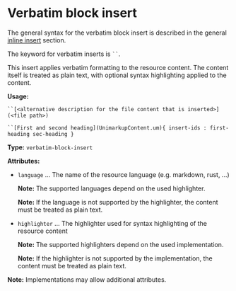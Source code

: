 # Verbatim block insert

The general syntax for the verbatim block insert is described in the general [inline insert](/markup/inlines/boxes/inserts/README) section.

The keyword for verbatim inserts is ` `` `.

This insert applies verbatim formatting to the resource content.
The content itself is treated as plain text, with optional syntax highlighting applied to the content.

**Usage:**

```
``[<alternative description for the file content that is inserted>](<file path>)

``[First and second heading](UnimarkupContent.um){ insert-ids : first-heading sec-heading }
```

**Type:** `verbatim-block-insert`

**Attributes:**

- `language` ... The name of the resource language (e.g. markdown, rust, ...)

  **Note:** The supported languages depend on the used highlighter.

  **Note:** If the language is not supported by the highlighter, the content must be treated as plain text.

- `highlighter` ... The highlighter used for syntax highlighting of the resource content

  **Note:** The supported highlighters depend on the used implementation.
  
  **Note:** If the highlighter is not supported by the implementation, the content must be treated as plain text.

**Note:** Implementations may allow additional attributes.
